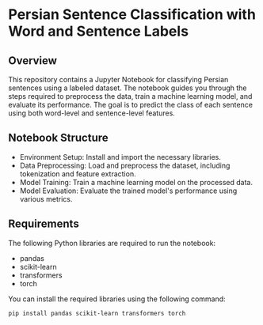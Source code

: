 # Persian Sentence Classification with Word and Sentence Labels

## Overview
This repository contains a Jupyter Notebook for classifying Persian sentences using a labeled dataset. The notebook guides you through the steps required to preprocess the data, train a machine learning model, and evaluate its performance. The goal is to predict the class of each sentence using both word-level and sentence-level features.

## Notebook Structure
- Environment Setup: Install and import the necessary libraries.
- Data Preprocessing: Load and preprocess the dataset, including tokenization and feature extraction.
- Model Training: Train a machine learning model on the processed data.
- Model Evaluation: Evaluate the trained model's performance using various metrics.

## Requirements
The following Python libraries are required to run the notebook:
- pandas
- scikit-learn
- transformers
- torch

You can install the required libraries using the following command:
```bash
pip install pandas scikit-learn transformers torch

